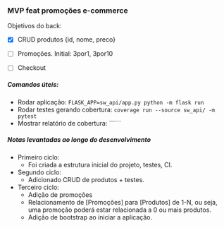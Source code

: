 ### MVP feat promoções e-commerce 

Objetivos do back: 
- [x] CRUD produtos {id, nome, preco}
- [ ] Promoções. Initial: 3por1, 3por10
- [ ] Checkout 


#####  Comandos úteis: 

- Rodar aplicação: ```FLASK_APP=sw_api/app.py python -m flask run```
- Rodar testes gerando cobertura: ```coverage run --source sw_api/ -m pytest```
- Mostrar relatório de cobertura: ``````


##### Notas levantadas ao longo do desenvolvimento 

- Primeiro ciclo: 
    - Foi criada a estrutura inicial do projeto, testes, CI. 
- Segundo ciclo: 
    - Adicionado CRUD de produtos + testes. 
- Terceiro ciclo:
    - Adição de promoções
    - Relacionamento de [Promoções] para [Produtos] de 1-N, ou seja,
    uma promoção poderá estar relacionada a 0 ou mais produtos.
    - Adição de bootstrap ao iniciar a aplicação. 
